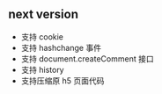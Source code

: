 ## next version

* 支持 cookie
* 支持 hashchange 事件
* 支持 document.createComment 接口
* 支持 history
* 支持压缩原 h5 页面代码
